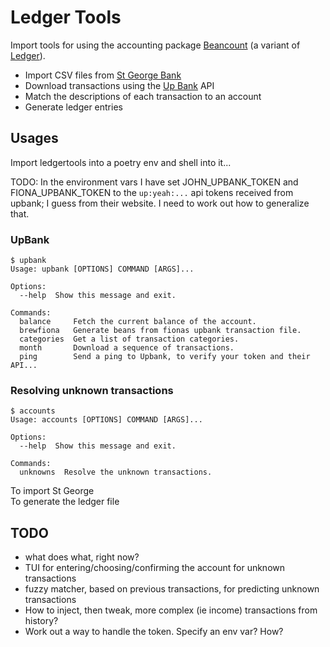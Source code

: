 # Ledger Tools

Import tools for using the accounting package [Beancount](https://github.com/beancount/beancount/) (a variant of [Ledger](https://www.ledger-cli.org/)).

  * Import CSV files from [St George Bank](https://www.stgeorge.com.au)
  * Download transactions using the [Up Bank](https://up.com.au/) API
  * Match the descriptions of each transaction to an account
  * Generate ledger entries

## Usages

Import ledgertools into a poetry env and shell into it...

TODO: In the environment vars I have set JOHN_UPBANK_TOKEN and FIONA_UPBANK_TOKEN to 
the `up:yeah:...` api tokens received from upbank; I guess from their website. I
need to work out how to generalize that.

### UpBank  

```
$ upbank
Usage: upbank [OPTIONS] COMMAND [ARGS]...

Options:
  --help  Show this message and exit.

Commands:
  balance     Fetch the current balance of the account.
  brewfiona   Generate beans from fionas upbank transaction file.
  categories  Get a list of transaction categories.
  month       Download a sequence of transactions.
  ping        Send a ping to Upbank, to verify your token and their API...
```

### Resolving unknown transactions  

```
$ accounts
Usage: accounts [OPTIONS] COMMAND [ARGS]...

Options:
  --help  Show this message and exit.

Commands:
  unknowns  Resolve the unknown transactions.
```

To import St George  
To generate the ledger file  


## TODO

* what does what, right now?
* TUI for entering/choosing/confirming the account for unknown transactions
* fuzzy matcher, based on previous transactions, for predicting unknown transactions
* How to inject, then tweak, more complex (ie income) transactions from history?
* Work out a way to handle the token. Specify an env var? How?
